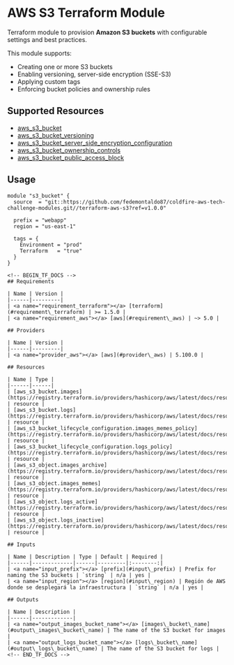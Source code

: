 # AWS S3 Terraform Module

Terraform module to provision **Amazon S3 buckets** with configurable settings and best practices.

This module supports:

- Creating one or more S3 buckets
- Enabling versioning, server-side encryption (SSE-S3)
- Applying custom tags
- Enforcing bucket policies and ownership rules

## Supported Resources

* [aws_s3_bucket](https://registry.terraform.io/providers/hashicorp/aws/latest/docs/resources/s3_bucket)
* [aws_s3_bucket_versioning](https://registry.terraform.io/providers/hashicorp/aws/latest/docs/resources/s3_bucket_versioning)
* [aws_s3_bucket_server_side_encryption_configuration](https://registry.terraform.io/providers/hashicorp/aws/latest/docs/resources/s3_bucket_server_side_encryption_configuration)
* [aws_s3_bucket_ownership_controls](https://registry.terraform.io/providers/hashicorp/aws/latest/docs/resources/s3_bucket_ownership_controls)
* [aws_s3_bucket_public_access_block](https://registry.terraform.io/providers/hashicorp/aws/latest/docs/resources/s3_bucket_public_access_block)

## Usage

```hcl
module "s3_bucket" {
  source  = "git::https://github.com/fedemontaldo87/coldfire-aws-tech-challenge-modules.git//terraform-aws-s3?ref=v1.0.0"

  prefix = "webapp"
  region = "us-east-1"

  tags = {
    Environment = "prod"
    Terraform   = "true"
  }
}

<!-- BEGIN_TF_DOCS -->
## Requirements

| Name | Version |
|------|---------|
| <a name="requirement_terraform"></a> [terraform](#requirement\_terraform) | >= 1.5.0 |
| <a name="requirement_aws"></a> [aws](#requirement\_aws) | ~> 5.0 |

## Providers

| Name | Version |
|------|---------|
| <a name="provider_aws"></a> [aws](#provider\_aws) | 5.100.0 |

## Resources

| Name | Type |
|------|------|
| [aws_s3_bucket.images](https://registry.terraform.io/providers/hashicorp/aws/latest/docs/resources/s3_bucket) | resource |
| [aws_s3_bucket.logs](https://registry.terraform.io/providers/hashicorp/aws/latest/docs/resources/s3_bucket) | resource |
| [aws_s3_bucket_lifecycle_configuration.images_memes_policy](https://registry.terraform.io/providers/hashicorp/aws/latest/docs/resources/s3_bucket_lifecycle_configuration) | resource |
| [aws_s3_bucket_lifecycle_configuration.logs_policy](https://registry.terraform.io/providers/hashicorp/aws/latest/docs/resources/s3_bucket_lifecycle_configuration) | resource |
| [aws_s3_object.images_archive](https://registry.terraform.io/providers/hashicorp/aws/latest/docs/resources/s3_object) | resource |
| [aws_s3_object.images_memes](https://registry.terraform.io/providers/hashicorp/aws/latest/docs/resources/s3_object) | resource |
| [aws_s3_object.logs_active](https://registry.terraform.io/providers/hashicorp/aws/latest/docs/resources/s3_object) | resource |
| [aws_s3_object.logs_inactive](https://registry.terraform.io/providers/hashicorp/aws/latest/docs/resources/s3_object) | resource |

## Inputs

| Name | Description | Type | Default | Required |
|------|-------------|------|---------|:--------:|
| <a name="input_prefix"></a> [prefix](#input\_prefix) | Prefix for naming the S3 buckets | `string` | n/a | yes |
| <a name="input_region"></a> [region](#input\_region) | Región de AWS donde se desplegará la infraestructura | `string` | n/a | yes |

## Outputs

| Name | Description |
|------|-------------|
| <a name="output_images_bucket_name"></a> [images\_bucket\_name](#output\_images\_bucket\_name) | The name of the S3 bucket for images |
| <a name="output_logs_bucket_name"></a> [logs\_bucket\_name](#output\_logs\_bucket\_name) | The name of the S3 bucket for logs |
<!-- END_TF_DOCS -->